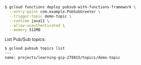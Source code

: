 ```bash
$ gcloud functions deploy pubsub-with-functions-framework \
  --entry-point com.example.PubSubGreeter \
  --trigger-topic demo-topic \
  --runtime java11 \
  --allow-unauthenticated \
  --memory 512MB   
```



List Pub/Sub topics:

```bash
$ gcloud pubsub topics list
---
name: projects/learning-gcp-278815/topics/demo-topic
```


